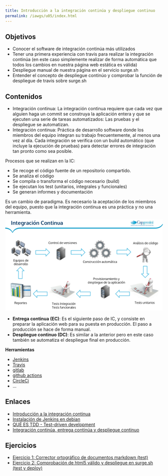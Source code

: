 ```yaml
---
title: Introducción a la integración continúa y despliegue continuo
permalink: /iawgs/u05/index.html
---
```


## Objetivos

* Conocer el software de integración continúa más utilizados
* Tener una primera experiencia con travis para realizar la integración continúa (en este caso simplemente realizar de forma automática que todos los cambios en nuestra página web estática es válida)
* Despliegue manual de nuestra página en el servicio surge.sh
* Entender el concepto de despliegue continúo y comprobar la función de despliegue de travis sobre surge.sh

## Contenidos

* Integración continua: La integración continua requiere que cada vez que alguien haga un commit se construya la aplicación entera y que se ejecuten una serie de tareas automatizados: Las pruebas y el despliegue se automatizan.
* Integración continua: Práctica de desarrollo software donde los miembros del equipo integran su trabajo frecuentemente, al menos una vez al día. Cada integración se verifica con un build automático (que incluye la ejecución de pruebas) para detectar errores de integración tan pronto como sea posible.

Procesos que se realizan en la IC:

* Se recoge el código fuente de un repositorio compartido.
* Se analiza el código
* Se compila o transforma el código necesario (build)
* Se ejecutan los test (unitarios, integrales y funcionales)
* Se generan informes y documentación

Es un cambio de paradigma. Es necesario la aceptación de los miembros del equipo, puesto que la integración continua es una práctica y no una herramienta.

![IC](img/ic.png)

* **Entrega continua (EC)**: Es el siguiente paso de IC, y consiste en preparar la aplicación web para su puesta en producción. El paso a producción se hace de forma manual.
* **Despliegue continuo (DC)**: Es similar a la anterior pero en este caso también se automatiza el despliegue final en producción.

**Herramientas**

* [Jenkins](https://jenkins.io/)
* [Travis](https://travis-ci.com/)
* [gitlab](https://about.gitlab.com/product/continuous-integration/)
* [github actions](https://github.com/features/actions)
* [CircleCi](https://circleci.com/)
* ...


## Enlaces

* [Introducción a la integración continua](https://code2read.com/2015/11/04/ci-integracion-continua-introduccion/)
* [Instalación de Jenkins en debian](http://red-orbita.com/?p=6622)
* [QUÉ ES TDD - Test-driven development](https://www.youtube.com/watch?v=q6z3jFZl8oI)
* [Integración continúa, entrega continúa y despliegue continuo](https://www.youtube.com/watch?v=REMAgB7m1ig)


## Ejercicios

* [Ejercicio 1: Corrector ortográfico de documentos markdown (test)](ejercicio1.html)
* [Ejercicio 2: Comprobación de html5 válido y despliegue en surge.sh (test y deploy)](ejercicio2.html)

<!--
## Prácticas

* [Introducción a la integración continua](ic.html)
-->